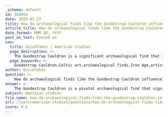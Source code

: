 ```yaml
---
_schema: default
id: 163654
date: 2025-01-27
title: How do archaeological finds like the Gundestrup Cauldron influence modern interpretations of Celtic art?
article_title: How do archaeological finds like the Gundestrup Cauldron influence modern interpretations of Celtic art?
date_format: MMM DD, YYYY
post_on_text: Posted on
seo:
  title: QuickTakes | American studies
  page_description: >-
    The Gundestrup Cauldron is a significant archaeological find that influences modern interpretations of Celtic art and culture, showcasing intricate designs, spiritual beliefs, cultural exchanges, and the reconstruction of Celtic identity.
  page_keywords: >-
    Gundestrup Cauldron,Celtic art,archaeological finds,Iron Age,artistic expression,cultural insights,religious beliefs,Interpretatio Romana,cultural exchange,Celtic identity
author: QuickTakes
question: >-
    How do archaeological finds like the Gundestrup Cauldron influence modern interpretations of Celtic art?
answer: >-
    The Gundestrup Cauldron is a pivotal archaeological find that significantly influences modern interpretations of Celtic art and culture. Discovered in Denmark and dating back to the late Iron Age, this cauldron is adorned with intricate reliefs that depict various Celtic deities, animals, and ritual scenes. Its craftsmanship reflects a high level of artistry and skill in Celtic metalwork, which is often inspired by natural forms.\n\n1. **Artistic Expression**: The cauldron's elaborate designs showcase the Celts' artistic capabilities and their aesthetic values. The intricate motifs, including curvilinear patterns and depictions of both human and animal figures, highlight a distinctive style that is characteristic of Celtic art. This has led scholars to appreciate the complexity and sophistication of Celtic artistic traditions, challenging earlier perceptions that viewed Celtic art as simplistic or barbaric.\n\n2. **Cultural and Religious Insights**: The reliefs on the Gundestrup Cauldron provide valuable insights into the spiritual beliefs and practices of the Celts. The depictions of deities and nature motifs suggest a profound reverence for the natural world, indicating that the Celts viewed their environment as imbued with spiritual significance. This connection to nature is a recurring theme in Celtic culture, and the cauldron serves as a tangible representation of this relationship.\n\n3. **Interpretatio Romana**: The cauldron also plays a role in understanding the concept of Interpretatio Romana, where Roman authors interpreted Celtic deities and practices through a Roman lens. This has implications for how modern scholars approach the study of Celtic religion and art, as they must navigate the biases and perspectives of classical sources while interpreting archaeological evidence.\n\n4. **Cultural Exchange**: The Gundestrup Cauldron reflects the cultural exchanges that occurred between the Celts and neighboring civilizations, particularly through trade networks. The motifs found on the cauldron show influences from other cultures, suggesting that Celtic art was not developed in isolation but was part of a broader artistic dialogue.\n\n5. **Reconstruction of Celtic Identity**: As one of the few surviving artifacts from the Celtic world, the Gundestrup Cauldron is crucial for reconstructing aspects of Celtic identity. It provides a physical link to a culture that left no written records, allowing modern scholars to piece together the beliefs, practices, and artistic expressions of the Celts.\n\nIn summary, the Gundestrup Cauldron is not just an artifact; it is a key to understanding the complexities of Celtic art, religion, and identity. Its detailed craftsmanship and rich iconography continue to inspire and inform modern interpretations of Celtic culture, emphasizing the importance of archaeological finds in reconstructing historical narratives.
subject: American studies
file_name: how-do-archaeological-finds-like-the-gundestrup-cauldron-influence-modern-interpretations-of-celtic-art.md
url: /learn/american-studies/questions/how-do-archaeological-finds-like-the-gundestrup-cauldron-influence-modern-interpretations-of-celtic-art
score: 9.5
---
```


&nbsp;